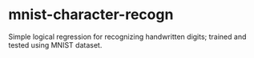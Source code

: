 # mnist-character-recogn
Simple logical regression for recognizing handwritten digits; trained and tested using MNIST dataset.
